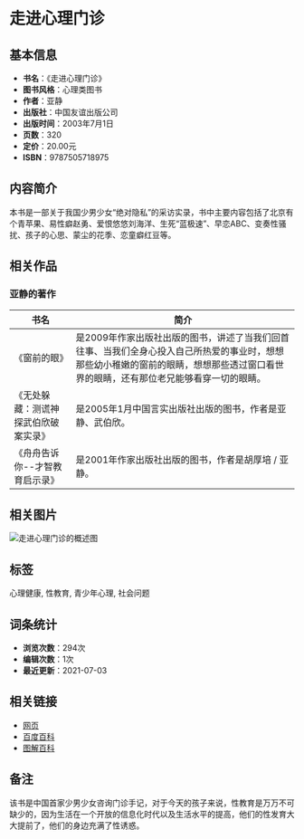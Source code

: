 # 走进心理门诊

## 基本信息

- **书名**：《走进心理门诊》
- **图书风格**：心理类图书
- **作者**：亚静
- **出版社**：中国友谊出版公司
- **出版时间**：2003年7月1日
- **页数**：320
- **定价**：20.00元
- **ISBN**：9787505718975

## 内容简介

本书是一部关于我国少男少女“绝对隐私”的采访实录，书中主要内容包括了北京有个青苹果、易性癖赵勇、爱恨悠悠刘海洋、生死“蓝极速”、早恋ABC、变奏性骚扰、孩子的心思、蒙尘的花季、恋童癖红豆等。

## 相关作品

### 亚静的著作

| 书名                                                 | 简介                                                                                                                                                                        |
|------------------------------------------------------|-----------------------------------------------------------------------------------------------------------------------------------------------------------------------------|
| 《窗前的眼》                                         | 是2009年作家出版社出版的图书，讲述了当我们回首往事、当我们全身心投入自己所热爱的事业时，想想那些幼小稚嫩的窗前的眼睛，想想那些透过窗口看世界的眼睛，还有那位老兄能够看穿一切的眼睛。                                                               |
| 《无处躲藏：测谎神探武伯欣破案实录》                | 是2005年1月中国言实出版社出版的图书，作者是亚静、武伯欣。                                                                                                              |
| 《舟舟告诉你--才智教育启示录》                     | 是2001年作家出版社出版的图书，作者是胡厚培 / 亚静。                                                                                                                     |

## 相关图片

![走进心理门诊的概述图](https://bkimg.cdn.bcebos.com/pic/b8014a90f603738da97706871d55a751f8198618464d?x-bce-process=image/format,f_auto/resize,m_lfit,limit_1,w_214)

## 标签

心理健康, 性教育, 青少年心理, 社会问题

## 词条统计

- **浏览次数**：294次
- **编辑次数**：1次
- **最近更新**：2021-07-03

## 相关链接

- [网页](https://www.baidu.com/s?ie=utf-8&fr=bks0000&wd=走进心理门诊) 
- [百度百科](http://www.baidu.com) 
- [图解百科](https://vbaike.baike.com) 

## 备注

该书是中国首家少男少女咨询门诊手记，对于今天的孩子来说，性教育是万万不可缺少的，因为生活在一个开放的信息化时代以及生活水平的提高，他们的性发育大大提前了，他们的身边充满了性诱惑。